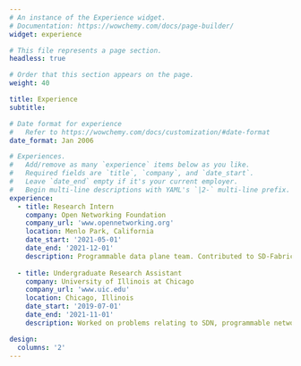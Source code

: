 ```yaml
---
# An instance of the Experience widget.
# Documentation: https://wowchemy.com/docs/page-builder/
widget: experience

# This file represents a page section.
headless: true

# Order that this section appears on the page.
weight: 40

title: Experience
subtitle:

# Date format for experience
#   Refer to https://wowchemy.com/docs/customization/#date-format
date_format: Jan 2006

# Experiences.
#   Add/remove as many `experience` items below as you like.
#   Required fields are `title`, `company`, and `date_start`.
#   Leave `date_end` empty if it's your current employer.
#   Begin multi-line descriptions with YAML's `|2-` multi-line prefix.
experience:
  - title: Research Intern
    company: Open Networking Foundation
    company_url: 'www.opennetworking.org'
    location: Menlo Park, California
    date_start: '2021-05-01'
    date_end: '2021-12-01'
    description: Programmable data plane team. Contributed to SD-Fabric project, designing new linerate infrastructure for SD-Fabric Tofino implementation and userspace software UPF on BESS.
        
  - title: Undergraduate Research Assistant
    company: University of Illinois at Chicago
    company_url: 'www.uic.edu'
    location: Chicago, Illinois
    date_start: '2019-07-01'
    date_end: '2021-11-01'
    description: Worked on problems relating to SDN, programmable network devices, and TCP.

design:
  columns: '2'
---
```

